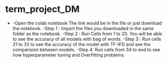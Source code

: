 # term_project_DM
* -Open the colab notebook The link would be in the file or just download the notebook.
-Step 1 : Import the files you downloaded in the same folder as the notebook.
-Step 2 : Run Cells from 1 to 20. You will be able to see the accuracy of all models with bag of words.
-Step 3 : Run cells 21 to 33 to see the accuracy of the model with TF-IFD and see the comparision between models.
-Step 4: Run cells from 34 to end to see how hyperparameter tuning and Overfitting problems.
